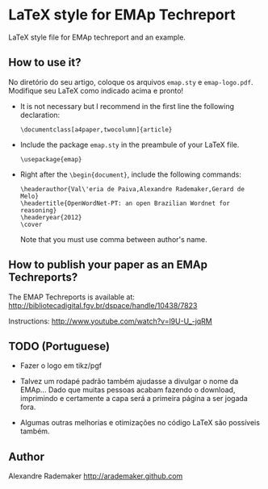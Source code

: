 
# LaTeX style for EMAp Techreport

LaTeX style file for EMAp techreport and an example.

## How to use it?

No diretório do seu artigo, coloque os arquivos ```emap.sty``` e
```emap-logo.pdf```. Modifique seu LaTeX como indicado acima e
pronto!

- It is not necessary but I recommend in the first line the following
  declaration:
  ```
  \documentclass[a4paper,twocolumn]{article}
  ```

- Include the package ```emap.sty``` in the preambule of your LaTeX
  file.
  ```
  \usepackage{emap}
  ```

- Right after the ```\begin{document}```, include the following
  commands:
  ```
  \headerauthor{Val\'eria de Paiva,Alexandre Rademaker,Gerard de Melo}
  \headertitle{OpenWordNet-PT: an open Brazilian Wordnet for reasoning}
  \headeryear{2012}
  \cover
  ```
  Note that you must use comma between author's name.


## How to publish your paper as an EMAp Techreports?

The EMAP Techreports is available at:
http://bibliotecadigital.fgv.br/dspace/handle/10438/7823

Instructions:
http://www.youtube.com/watch?v=l9U-U_-jqRM

## TODO (Portuguese)

- Fazer o logo em tikz/pgf

- Talvez um rodapé padrão também ajudasse a divulgar o nome da
  EMAp... Dado que muitas pessoas acabam fazendo o download,
  imprimindo e certamente a capa será a primeira página a ser jogada
  fora.

- Algumas outras melhorias e otimizações no código LaTeX são possíveis
  também.

## Author

Alexandre Rademaker
http://arademaker.github.com
